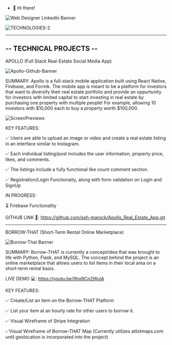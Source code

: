 - 👋 Hi there!

![Web Designer LinkedIn Banner](https://user-images.githubusercontent.com/110641005/190729931-57fdbde7-e6fb-4fd9-aa80-48dca2ca497c.png)

![TECHNOLOGIES-2](https://user-images.githubusercontent.com/110641005/190757131-4ab461a9-70e4-404f-b478-0c568540526d.png)

--------------------------------------------------------------------
-- TECHNICAL PROJECTS --
--------------------------------------------------------------------

APOLLO (Full Stack Real-Estate Social Media App) 

![Apollo-Github-Banner](https://user-images.githubusercontent.com/110641005/197366717-dc6130a4-ad28-430a-a6c0-b718164ec20f.png)

SUMMARY: Apollo is a full-stack mobile application built using React Native, Firebase, and Formik. The mobile app is meant to be a platform for investors that want to diversify their real estate portfolio and provide an oppurtunity for investors with limited capital to start investing in real estate by purchasing one property with multiple people! For example, allowing 10 investors with $10,000 each to buy a property worth $100,000.

![ScreenPreviews](https://user-images.githubusercontent.com/110641005/197367643-ca5a803e-6ce3-4fe4-a775-a74e0c8da572.png)



KEY FEATURES:

✅ Users are able to upload an image or video and create a real estate listing in an interface similar to Instagram. 

✅ Each individual listing/post includes the user information, property price, likes, and comments. 

✅ The listings include a fully functional like count comment section. 

✅ Registration/Login Functionaity, along with form validation on Login and SignUp



IN PROGRESS: 

⏳ Firebase Functionality

GITHUB LINK 🔗: https://github.com/ash-marock/Apollo_Real_Estate_App.git

____________________________________________________________________________________________________________

BORROW-THAT (Short-Term Rental Online Marketplace)


![Borrow-That Banner](https://user-images.githubusercontent.com/110641005/197368654-c15d1548-ef41-4554-b04f-18ec3a482c03.png)

SUMMARY: Borrow-THAT is currently a concept/idea that was brought to life with Python, Flask, and MySQL. The concept behind the project is an online marketplace that allows users to list items in their local area on a short-term rental basis. 

LIVE DEMO 💻: https://youtu.be/9hq9Cn2WulA


KEY FEATURES:

✅ Create/List an item on the Borrow-THAT Platform

✅ List your item at an hourly rate for other users to borrow it. 

✅ Visual Wireframe of Stripe Integration

✅Visual Wireframe of Borrow-THAT Map (Currently utilizes atlistmaps.com until geolocation is incorporated into the project)



<!---
ash-marock/ash-marock is a ✨ special ✨ repository because its `README.md` (this file) appears on your GitHub profile.
You can click the Preview link to take a look at your changes.
--->
